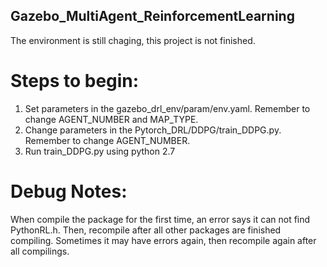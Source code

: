 ## Gazebo_MultiAgent_ReinforcementLearning
The environment is still chaging, this project is not finished.

# Steps to begin:
1. Set parameters in the gazebo_drl_env/param/env.yaml. Remember to change AGENT_NUMBER and MAP_TYPE.
2. Change parameters in the Pytorch_DRL/DDPG/train_DDPG.py. Remember to change AGENT_NUMBER.
3. Run train_DDPG.py using python 2.7

# Debug Notes:
When compile the package for the first time, an error says it can not find PythonRL.h. Then, recompile after all other packages are finished compiling. Sometimes it may have errors again, then recompile again after all compilings.
